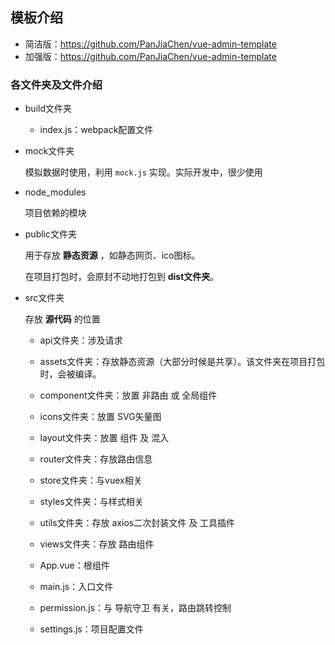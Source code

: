 ## 模板介绍

- 简洁版：https://github.com/PanJiaChen/vue-admin-template
- 加强版：https://github.com/PanJiaChen/vue-admin-template

### 各文件夹及文件介绍

- build文件夹

  - index.js：webpack配置文件

- mock文件夹

  模拟数据时使用，利用 `mock.js` 实现。实际开发中，很少使用

- node_modules

  项目依赖的模块

- public文件夹

  用于存放 **静态资源** ，如静态网页、ico图标。

  在项目打包时，会原封不动地打包到 **dist文件夹**。

- src文件夹

  存放 **源代码** 的位置

  - api文件夹：涉及请求
  - assets文件夹：存放静态资源（大部分时候是共享）。该文件夹在项目打包时，会被编译。
  - component文件夹：放置 非路由 或 全局组件
  - icons文件夹：放置 SVG矢量图
  - layout文件夹：放置 组件 及 混入
  - router文件夹：存放路由信息
  - store文件夹：与vuex相关
  - styles文件夹：与样式相关
  - utils文件夹：存放 axios二次封装文件 及 工具插件
  - views文件夹：存放 路由组件

  - App.vue：根组件

  - main.js：入口文件
  - permission.js：与 导航守卫 有关，路由跳转控制
  - settings.js：项目配置文件

